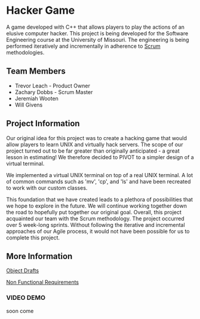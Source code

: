 # Hacker Game

A game developed with C++ that allows players to play the actions of
an elusive computer hacker. This project is being developed for the
Software Engineering course at the University of Missouri. The engineering
is being performed iteratively and incrementally in adherence to
[Scrum](https://www.scrum.org) methodologies.

## Team Members

* Trevor Leach - Product Owner
* Zachary Dobbs - Scrum Master
* Jeremiah Wooten
* Will Givens

## Project Information

Our original idea for this project was to create a hacking game that would allow
players to learn UNIX and virtually hack servers. The scope of our project turned
out to be far greater than originally anticipated - a great lesson in estimating!
We therefore decided to PIVOT to a simpler design of a virtual terminal.

We implemented a virtual UNIX terminal on top of a real UNIX terminal. A lot of common
commands such as 'mv', 'cp', and 'ls' and have been recreated to work with our
custom classes.

This foundation that we have created leads to a plethora of possibilities that we
hope to explore in the future. We will continue working together down the road
to hopefully put together our original goal. Overall, this project acquainted our
team with the Scrum methodology. The project occurred over 5 week-long sprints.
Without following the iterative and incremental approaches of our Agile process, it would not
have been possible for us to complete this project.

## More Information

[Object Drafts](requirements/objects.md)

[Non Functional Requirements](requirements/nonFunctionalRequirements.md)

### VIDEO DEMO

soon come
